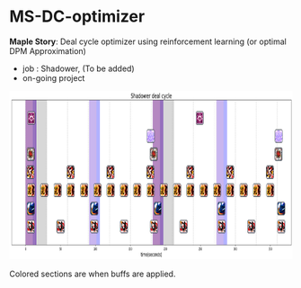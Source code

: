 # MS-DC-optimizer
**Maple Story**: Deal cycle optimizer using reinforcement learning (or optimal DPM Approximation)
- job : Shadower, (To be added)
- on-going project

<img src="./res/shadower_dealcycle.png"  width="1000" height="300">

Colored sections are when buffs are applied.
